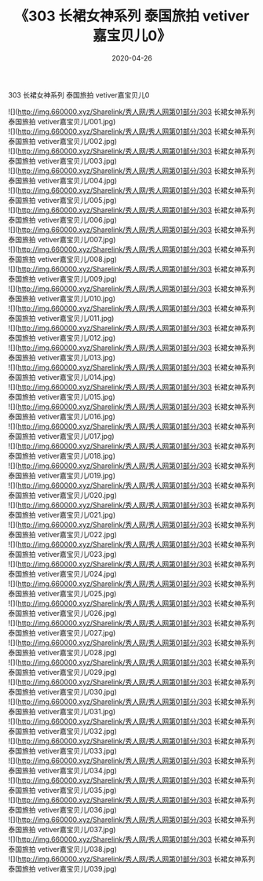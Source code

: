 ﻿---
layout: post
title:  《303 长裙女神系列 泰国旅拍 vetiver嘉宝贝儿0》
date:   2020-04-26
img: http://img.660000.xyz/Sharelink/秀人网/秀人网第01部分/303 长裙女神系列 泰国旅拍 vetiver嘉宝贝儿0/000.jpg
categories: [美女, 清纯, 唯美]
---

303 长裙女神系列 泰国旅拍 vetiver嘉宝贝儿0

  ![](http://img.660000.xyz/Sharelink/秀人网/秀人网第01部分/303 长裙女神系列 泰国旅拍 vetiver嘉宝贝儿/001.jpg) <br> ![](http://img.660000.xyz/Sharelink/秀人网/秀人网第01部分/303 长裙女神系列 泰国旅拍 vetiver嘉宝贝儿/002.jpg) <br> ![](http://img.660000.xyz/Sharelink/秀人网/秀人网第01部分/303 长裙女神系列 泰国旅拍 vetiver嘉宝贝儿/003.jpg) <br> ![](http://img.660000.xyz/Sharelink/秀人网/秀人网第01部分/303 长裙女神系列 泰国旅拍 vetiver嘉宝贝儿/004.jpg) <br> ![](http://img.660000.xyz/Sharelink/秀人网/秀人网第01部分/303 长裙女神系列 泰国旅拍 vetiver嘉宝贝儿/005.jpg) <br> ![](http://img.660000.xyz/Sharelink/秀人网/秀人网第01部分/303 长裙女神系列 泰国旅拍 vetiver嘉宝贝儿/006.jpg) <br> ![](http://img.660000.xyz/Sharelink/秀人网/秀人网第01部分/303 长裙女神系列 泰国旅拍 vetiver嘉宝贝儿/007.jpg) <br> ![](http://img.660000.xyz/Sharelink/秀人网/秀人网第01部分/303 长裙女神系列 泰国旅拍 vetiver嘉宝贝儿/008.jpg) <br> ![](http://img.660000.xyz/Sharelink/秀人网/秀人网第01部分/303 长裙女神系列 泰国旅拍 vetiver嘉宝贝儿/009.jpg) <br> ![](http://img.660000.xyz/Sharelink/秀人网/秀人网第01部分/303 长裙女神系列 泰国旅拍 vetiver嘉宝贝儿/010.jpg) <br> ![](http://img.660000.xyz/Sharelink/秀人网/秀人网第01部分/303 长裙女神系列 泰国旅拍 vetiver嘉宝贝儿/011.jpg) <br> ![](http://img.660000.xyz/Sharelink/秀人网/秀人网第01部分/303 长裙女神系列 泰国旅拍 vetiver嘉宝贝儿/012.jpg) <br> ![](http://img.660000.xyz/Sharelink/秀人网/秀人网第01部分/303 长裙女神系列 泰国旅拍 vetiver嘉宝贝儿/013.jpg) <br> ![](http://img.660000.xyz/Sharelink/秀人网/秀人网第01部分/303 长裙女神系列 泰国旅拍 vetiver嘉宝贝儿/014.jpg) <br> ![](http://img.660000.xyz/Sharelink/秀人网/秀人网第01部分/303 长裙女神系列 泰国旅拍 vetiver嘉宝贝儿/015.jpg) <br> ![](http://img.660000.xyz/Sharelink/秀人网/秀人网第01部分/303 长裙女神系列 泰国旅拍 vetiver嘉宝贝儿/016.jpg) <br> ![](http://img.660000.xyz/Sharelink/秀人网/秀人网第01部分/303 长裙女神系列 泰国旅拍 vetiver嘉宝贝儿/017.jpg) <br> ![](http://img.660000.xyz/Sharelink/秀人网/秀人网第01部分/303 长裙女神系列 泰国旅拍 vetiver嘉宝贝儿/018.jpg) <br> ![](http://img.660000.xyz/Sharelink/秀人网/秀人网第01部分/303 长裙女神系列 泰国旅拍 vetiver嘉宝贝儿/019.jpg) <br> ![](http://img.660000.xyz/Sharelink/秀人网/秀人网第01部分/303 长裙女神系列 泰国旅拍 vetiver嘉宝贝儿/020.jpg) <br> ![](http://img.660000.xyz/Sharelink/秀人网/秀人网第01部分/303 长裙女神系列 泰国旅拍 vetiver嘉宝贝儿/021.jpg) <br> ![](http://img.660000.xyz/Sharelink/秀人网/秀人网第01部分/303 长裙女神系列 泰国旅拍 vetiver嘉宝贝儿/022.jpg) <br> ![](http://img.660000.xyz/Sharelink/秀人网/秀人网第01部分/303 长裙女神系列 泰国旅拍 vetiver嘉宝贝儿/023.jpg) <br> ![](http://img.660000.xyz/Sharelink/秀人网/秀人网第01部分/303 长裙女神系列 泰国旅拍 vetiver嘉宝贝儿/024.jpg) <br> ![](http://img.660000.xyz/Sharelink/秀人网/秀人网第01部分/303 长裙女神系列 泰国旅拍 vetiver嘉宝贝儿/025.jpg) <br> ![](http://img.660000.xyz/Sharelink/秀人网/秀人网第01部分/303 长裙女神系列 泰国旅拍 vetiver嘉宝贝儿/026.jpg) <br> ![](http://img.660000.xyz/Sharelink/秀人网/秀人网第01部分/303 长裙女神系列 泰国旅拍 vetiver嘉宝贝儿/027.jpg) <br> ![](http://img.660000.xyz/Sharelink/秀人网/秀人网第01部分/303 长裙女神系列 泰国旅拍 vetiver嘉宝贝儿/028.jpg) <br> ![](http://img.660000.xyz/Sharelink/秀人网/秀人网第01部分/303 长裙女神系列 泰国旅拍 vetiver嘉宝贝儿/029.jpg) <br> ![](http://img.660000.xyz/Sharelink/秀人网/秀人网第01部分/303 长裙女神系列 泰国旅拍 vetiver嘉宝贝儿/030.jpg) <br> ![](http://img.660000.xyz/Sharelink/秀人网/秀人网第01部分/303 长裙女神系列 泰国旅拍 vetiver嘉宝贝儿/031.jpg) <br> ![](http://img.660000.xyz/Sharelink/秀人网/秀人网第01部分/303 长裙女神系列 泰国旅拍 vetiver嘉宝贝儿/032.jpg) <br> ![](http://img.660000.xyz/Sharelink/秀人网/秀人网第01部分/303 长裙女神系列 泰国旅拍 vetiver嘉宝贝儿/033.jpg) <br> ![](http://img.660000.xyz/Sharelink/秀人网/秀人网第01部分/303 长裙女神系列 泰国旅拍 vetiver嘉宝贝儿/034.jpg) <br> ![](http://img.660000.xyz/Sharelink/秀人网/秀人网第01部分/303 长裙女神系列 泰国旅拍 vetiver嘉宝贝儿/035.jpg) <br> ![](http://img.660000.xyz/Sharelink/秀人网/秀人网第01部分/303 长裙女神系列 泰国旅拍 vetiver嘉宝贝儿/036.jpg) <br> ![](http://img.660000.xyz/Sharelink/秀人网/秀人网第01部分/303 长裙女神系列 泰国旅拍 vetiver嘉宝贝儿/037.jpg) <br> ![](http://img.660000.xyz/Sharelink/秀人网/秀人网第01部分/303 长裙女神系列 泰国旅拍 vetiver嘉宝贝儿/038.jpg) <br> ![](http://img.660000.xyz/Sharelink/秀人网/秀人网第01部分/303 长裙女神系列 泰国旅拍 vetiver嘉宝贝儿/039.jpg) <br>
